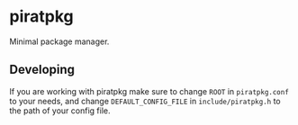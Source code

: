 # piratpkg

Minimal package manager.

## Developing

If you are working with piratpkg make sure to change `ROOT` in `piratpkg.conf` to your needs, and change `DEFAULT_CONFIG_FILE` in `include/piratpkg.h` to the path of your config file.